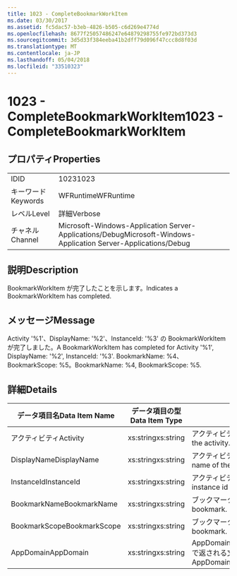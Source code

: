 ```yaml
---
title: 1023 - CompleteBookmarkWorkItem
ms.date: 03/30/2017
ms.assetid: fc5dac57-b3eb-4826-b505-c6d269e4774d
ms.openlocfilehash: 8677f25057486247e64879298755fe972bd373d3
ms.sourcegitcommit: 3d5d33f384eeba41b2dff79d096f47ccc8d8f03d
ms.translationtype: MT
ms.contentlocale: ja-JP
ms.lasthandoff: 05/04/2018
ms.locfileid: "33510323"
---
```

# <a name="1023---completebookmarkworkitem"></a><span data-ttu-id="60380-102">1023 - CompleteBookmarkWorkItem</span><span class="sxs-lookup"><span data-stu-id="60380-102">1023 - CompleteBookmarkWorkItem</span></span>
## <a name="properties"></a><span data-ttu-id="60380-103">プロパティ</span><span class="sxs-lookup"><span data-stu-id="60380-103">Properties</span></span>  
  
|||  
|-|-|  
|<span data-ttu-id="60380-104">ID</span><span class="sxs-lookup"><span data-stu-id="60380-104">ID</span></span>|<span data-ttu-id="60380-105">1023</span><span class="sxs-lookup"><span data-stu-id="60380-105">1023</span></span>|  
|<span data-ttu-id="60380-106">キーワード</span><span class="sxs-lookup"><span data-stu-id="60380-106">Keywords</span></span>|<span data-ttu-id="60380-107">WFRuntime</span><span class="sxs-lookup"><span data-stu-id="60380-107">WFRuntime</span></span>|  
|<span data-ttu-id="60380-108">レベル</span><span class="sxs-lookup"><span data-stu-id="60380-108">Level</span></span>|<span data-ttu-id="60380-109">詳細</span><span class="sxs-lookup"><span data-stu-id="60380-109">Verbose</span></span>|  
|<span data-ttu-id="60380-110">チャネル</span><span class="sxs-lookup"><span data-stu-id="60380-110">Channel</span></span>|<span data-ttu-id="60380-111">Microsoft-Windows-Application Server-Applications/Debug</span><span class="sxs-lookup"><span data-stu-id="60380-111">Microsoft-Windows-Application Server-Applications/Debug</span></span>|  
  
## <a name="description"></a><span data-ttu-id="60380-112">説明</span><span class="sxs-lookup"><span data-stu-id="60380-112">Description</span></span>  
 <span data-ttu-id="60380-113">BookmarkWorkItem が完了したことを示します。</span><span class="sxs-lookup"><span data-stu-id="60380-113">Indicates a BookmarkWorkItem has completed.</span></span>  
  
## <a name="message"></a><span data-ttu-id="60380-114">メッセージ</span><span class="sxs-lookup"><span data-stu-id="60380-114">Message</span></span>  
 <span data-ttu-id="60380-115">Activity '%1'、DisplayName: '%2'、InstanceId: '%3' の BookmarkWorkItem が完了しました。</span><span class="sxs-lookup"><span data-stu-id="60380-115">A BookmarkWorkItem has completed for Activity '%1', DisplayName: '%2', InstanceId: '%3'.</span></span> <span data-ttu-id="60380-116">BookmarkName: %4、BookmarkScope: %5。</span><span class="sxs-lookup"><span data-stu-id="60380-116">BookmarkName: %4, BookmarkScope: %5.</span></span>  
  
## <a name="details"></a><span data-ttu-id="60380-117">詳細</span><span class="sxs-lookup"><span data-stu-id="60380-117">Details</span></span>  
  
|<span data-ttu-id="60380-118">データ項目名</span><span class="sxs-lookup"><span data-stu-id="60380-118">Data Item Name</span></span>|<span data-ttu-id="60380-119">データ項目の型</span><span class="sxs-lookup"><span data-stu-id="60380-119">Data Item Type</span></span>|<span data-ttu-id="60380-120">説明</span><span class="sxs-lookup"><span data-stu-id="60380-120">Description</span></span>|  
|--------------------|--------------------|-----------------|  
|<span data-ttu-id="60380-121">アクティビティ</span><span class="sxs-lookup"><span data-stu-id="60380-121">Activity</span></span>|<span data-ttu-id="60380-122">xs:string</span><span class="sxs-lookup"><span data-stu-id="60380-122">xs:string</span></span>|<span data-ttu-id="60380-123">アクティビティの型名。</span><span class="sxs-lookup"><span data-stu-id="60380-123">The type name of the activity.</span></span>|  
|<span data-ttu-id="60380-124">DisplayName</span><span class="sxs-lookup"><span data-stu-id="60380-124">DisplayName</span></span>|<span data-ttu-id="60380-125">xs:string</span><span class="sxs-lookup"><span data-stu-id="60380-125">xs:string</span></span>|<span data-ttu-id="60380-126">アクティビティの表示名。</span><span class="sxs-lookup"><span data-stu-id="60380-126">The display name of the activity.</span></span>|  
|<span data-ttu-id="60380-127">InstanceId</span><span class="sxs-lookup"><span data-stu-id="60380-127">InstanceId</span></span>|<span data-ttu-id="60380-128">xs:string</span><span class="sxs-lookup"><span data-stu-id="60380-128">xs:string</span></span>|<span data-ttu-id="60380-129">アクティビティのインスタンス ID。</span><span class="sxs-lookup"><span data-stu-id="60380-129">The instance id of the activity.</span></span>|  
|<span data-ttu-id="60380-130">BookmarkName</span><span class="sxs-lookup"><span data-stu-id="60380-130">BookmarkName</span></span>|<span data-ttu-id="60380-131">xs:string</span><span class="sxs-lookup"><span data-stu-id="60380-131">xs:string</span></span>|<span data-ttu-id="60380-132">ブックマークの名前。</span><span class="sxs-lookup"><span data-stu-id="60380-132">The name of the bookmark.</span></span>|  
|<span data-ttu-id="60380-133">BookmarkScope</span><span class="sxs-lookup"><span data-stu-id="60380-133">BookmarkScope</span></span>|<span data-ttu-id="60380-134">xs:string</span><span class="sxs-lookup"><span data-stu-id="60380-134">xs:string</span></span>|<span data-ttu-id="60380-135">ブックマークのスコープ。</span><span class="sxs-lookup"><span data-stu-id="60380-135">The scope of the bookmark.</span></span>|  
|<span data-ttu-id="60380-136">AppDomain</span><span class="sxs-lookup"><span data-stu-id="60380-136">AppDomain</span></span>|<span data-ttu-id="60380-137">xs:string</span><span class="sxs-lookup"><span data-stu-id="60380-137">xs:string</span></span>|<span data-ttu-id="60380-138">AppDomain.CurrentDomain.FriendlyName で返される文字列。</span><span class="sxs-lookup"><span data-stu-id="60380-138">The string returned by AppDomain.CurrentDomain.FriendlyName.</span></span>|
